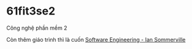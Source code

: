 # 61fit3se2
Công nghệ phần mềm 2

Còn thêm giáo trình thì là cuốn [Software Engineering - Ian Sommerville](https://ia802306.us.archive.org/35/items/bme-vik-konyvek/Software%20Engineering%20-%20Ian%20Sommerville.pdf)